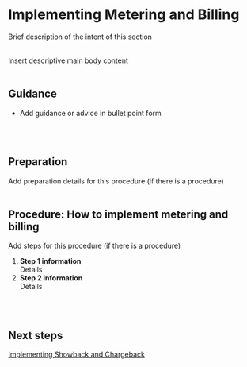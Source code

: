 # Implementing Metering and Billing
Brief description of the intent of this section
<br />
<br />

Insert descriptive main body content
<br />
<br />

## Guidance
- Add guidance or advice in bullet point form
<br />
<br />

## Preparation
Add preparation details for this procedure (if there is a procedure)
<br />
<br />

## Procedure: How to implement metering and billing
Add steps for this procedure (if there is a procedure)  
1.  **Step 1 information**  
  Details  
2.   **Step 2 information**  
  Details
<br />
<br />

## Next steps
[Implementing Showback and Chargeback](New-2.2-Implementing-Showback-and-Chargeback.md)
